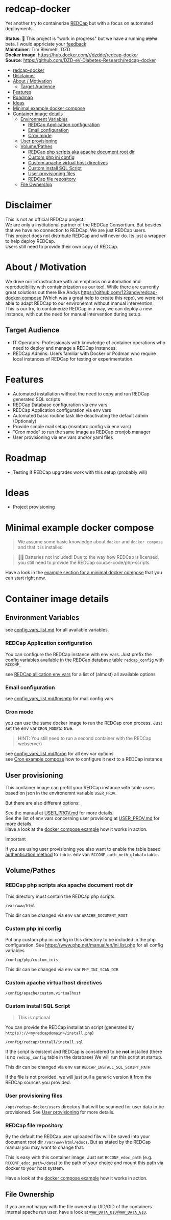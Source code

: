 
# redcap-docker
Yet another try to containerize [REDCap](https://www.project-redcap.org/) but with a focus on automated deployments.

**Status**: 🚧 This project is "work in progress" but we have a running ~~alpha~~ beta. I would appriciate your [feedback](https://github.com/DZD-eV-Diabetes-Research/redcap-docker/issues)  
**Maintainer**: Tim Bleimehl, DZD  
**Docker image**: https://hub.docker.com/r/dzdde/redcap-docker  
**Source**: https://github.com/DZD-eV-Diabetes-Research/redcap-docker
  

- [redcap-docker](#redcap-docker)
- [Disclaimer](#disclaimer)
- [About / Motivation](#about--motivation)
  - [Target Audience](#target-audience)
- [Features](#features)
- [Roadmap](#roadmap)
- [Ideas](#ideas)
- [Minimal example docker compose](#minimal-example-docker-compose)
- [Container image details](#container-image-details)
  - [Environment Variables](#environment-variables)
    - [REDCap Application configuration](#redcap-application-configuration)
    - [Email configuration](#email-configuration)
    - [Cron mode](#cron-mode)
  - [User provisioning](#user-provisioning)
  - [Volume/Pathes](#volumepathes)
    - [REDCap php scripts aka apache document root dir](#redcap-php-scripts-aka-apache-document-root-dir)
    - [Custom php ini config](#custom-php-ini-config)
    - [Custom apache virtual host directives](#custom-apache-virtual-host-directives)
    - [Custom install SQL Script](#custom-install-sql-script)
    - [User provisioning files](#user-provisioning-files)
    - [REDCap file repository](#redcap-file-repository)
  - [File Ownership](#file-ownership)

# Disclaimer

This is not an official REDCap project.  
We are only a institutional partner of the REDCap Consortium. But besides that we have no connection to REDCap. We are just REDCap users.  
This project does not distribute REDCap and will never do. Its just a wrapper to help deploy REDCap.  
Users still need to provide their own copy of REDCap.  

# About / Motivation

We drive our infrastructure with an emphasis on automation and reproducibility with containerization as our tool.
While there are currently great solutions out there like Andys https://github.com/123andy/redcap-docker-compose (Which was a great help to create this repo), we were not able to adapt REDCap to our environemnt without manual intervention.  
This is our try, to containerize REDCap in a way, we can deploy a new instance, with out the need for manual intervention during setup.

## Target Audience

* IT Operators: Professionals with knowledge of container operations who need to deploy and manage a REDCap instances.
* REDCap Admins: Users familiar with Docker or Podman who require local instances of REDCap for testing or experimentation.

# Features

* Automated installation without the need to copy and run REDCap generated SQL scripts
* REDCap Database configuration via env vars
* REDCap Application configuration via env vars
* Automated basic routine task like deactivating the default admin (Optionaly)
* Provide simple mail setup (msmtprc config via env vars)
* "Cron mode" to run the same image as REDCap cronjob manager
* User provisioning via env vars and/or yaml files

# Roadmap

* Testing if REDCap upgrades work with this setup (probably will)

# Ideas

* Project provisioning

# Minimal example docker compose

> We assume some basic knowledge about `docker` and `docker compose` and that it is installed


> 🔋🛑 Batteries not included! Due to the way how REDCap is licensed, you still need to provide the REDCap source-code/php-scripts.

Have a look in the [example section for a minimal docker compose](examples/local_instance_basic)  that you can start right now.

# Container image details
## Environment Variables

see [config_vars_list.md](config_vars_list.md) for all available variables.

### REDCap Application configuration

You can configure the REDCap instance with env vars. Just prefix the config variables available in the REDCap database table `redcap_config` with `RCCONF_`

see [REDCap allication env vars](config_vars_list.md#redcap-application-config-vars) for a list of (almost) all available options

### Email configuration

see [config_vars_list.md#msmtp](config_vars_list.md#msmtp) for mail config vars

### Cron mode

you can use the same docker image to run the REDCap cron process.
Just set the env var `CRON_MODE`to true.  
  
> HINT: You still need to run a second container with the REDCap webserver)

see [config_vars_list.md#cron](config_vars_list.md#msmtp) for all env var options  
see [Cron example compose](examples/instance_with_cron) how to configure it next to a REDCap instance

## User provisioning

This container image can prefill your REDCap instance with table users based on json in the environemnt variable `USER_PROV`.

But there are also different options:

See the manual at [USER_PROV.md](USER_PROV.md) for more details.  
See the list of env vars concerning user provisiong at [USER_PROV.md](config_vars_list.md#user-provisioning) for more details.  
Have a look at the [docker compose example](examples/local_instance_with_user_prov) how it works in action.  

> [!IMPORTANT]  
> If you are using user provisioning you also want to enable the table based [authentication method](config_vars_list.md#rcconf\_auth\_meth\_global) to `table`. env var: `RCCONF_auth_meth_global=table`.

## Volume/Pathes

### REDCap php scripts aka apache document root dir

This directory must contain the REDCap php scripts.

`/var/www/html`

This dir can be changed via env var `APACHE_DOCUMENT_ROOT`

### Custom php ini config

Put any custom php ini config in this directory to be included in the php configuration. See https://www.php.net/manual/en/ini.list.php for all config variables

`/config/php/custom_inis`

This dir can be changed via env var `PHP_INI_SCAN_DIR`

### Custom apache virtual host directives

`/config/apache/custom.virtualhost`


### Custom install SQL Script

> This is optional

You can provide the REDCap installation script (generated by `http(s)://<myredcapdomain>/install.php`)

`/config/redcap/install/install.sql`

If the script is existent and REDCap is considered to be **not** installed (there is no `redcap_config` table in the database)
We will run this script at startup.

This dir can be changed via env var `REDCAP_INSTALL_SQL_SCRIPT_PATH`

If the file is not provided, we will just pull a generic version it from the REDCap sources you provided.

### User provisioning files

`/opt/redcap-docker/users` directory that will be scanned for user data to be provisioned. See [User provisioning](#user-provisioning) for more details.

### REDCap file repository

By the default the REDCap user uploaded filw will be saved into your document root dir `/var/www/html/edocs`. But as stated by the REDCap manual you may want to change that.  

This is easy with this container image, Just set `RCCONF_edoc_path` (e.g. `RCCONF_edoc_path=/data`) to the path of your choice and mount this path via docker to your host system.  

Have a look at the [docker compose example](examples/local_instance_custom_edocs) how it works in action.



## File Ownership

If you are not happy with the file ownership UID/GID of the containers internal apache run user, have a look at [`WWW_DATA_UID`/`WWW_DATA_GID`](#www-data-user-and-group-id).

